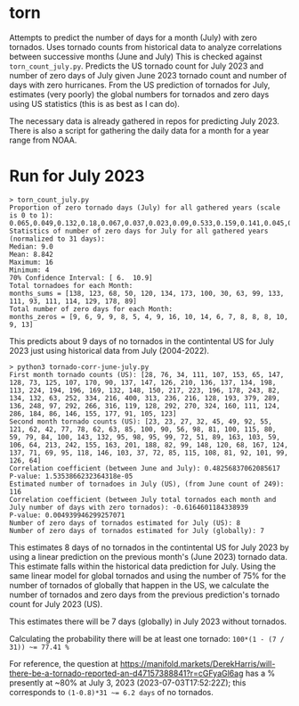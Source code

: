 # torn
Attempts to predict the number of days for a month (July) with zero tornados.
Uses tornado counts from historical data to analyze correlations between successive months (June and July)
This is checked against ```torn_count_july.py```.
Predicts the US tornado count for July 2023 and number of zero days of July given June 2023 tornado count and number of days with zero hurricanes.
From the US prediction of tornados for July, estimates (very poorly) the global numbers for tornados and zero days using US statistics (this is as best as I can do).

The necessary data is already gathered in repos for predicting July 2023. There is also a script for gathering the daily data for a month for a year range from NOAA.

# Run for July 2023

```
> torn_count_july.py
Proportion of zero tornado days (July) for all gathered years (scale is 0 to 1):
0.065,0.049,0.132,0.18,0.067,0.037,0.023,0.09,0.533,0.159,0.141,0.045,0.063,0.086,0.072,0.07,0.078,0.051,0.146
Statistics of number of zero days for July for all gathered years (normalized to 31 days):
Median: 9.0
Mean: 8.842
Maximum: 16
Minimum: 4
70% Confidence Interval: [ 6.  10.9]
Total tornadoes for each Month:
months_sums = [138, 123, 68, 50, 120, 134, 173, 100, 30, 63, 99, 133, 111, 93, 111, 114, 129, 178, 89]
Total number of zero days for each Month:
months_zeros = [9, 6, 9, 9, 8, 5, 4, 9, 16, 10, 14, 6, 7, 8, 8, 8, 10, 9, 13]
```

This predicts about 9 days of no tornados in the contintental US for July 2023 just using historical data from July (2004-2022).

```
> python3 tornado-corr-june-july.py 
First month tornado counts (US): [28, 76, 34, 111, 107, 153, 65, 147, 128, 73, 125, 107, 170, 90, 137, 147, 126, 210, 136, 137, 134, 198, 113, 224, 194, 196, 169, 132, 148, 150, 217, 223, 196, 178, 243, 82, 134, 132, 63, 252, 334, 216, 400, 313, 236, 216, 128, 193, 379, 289, 136, 248, 97, 292, 266, 316, 119, 128, 292, 270, 324, 160, 111, 124, 286, 184, 86, 146, 155, 177, 91, 105, 123]
Second month tornado counts (US): [23, 23, 27, 32, 45, 49, 92, 55, 121, 62, 42, 77, 78, 62, 63, 85, 100, 90, 56, 98, 81, 100, 115, 80, 59, 79, 84, 100, 143, 132, 95, 98, 95, 99, 72, 51, 89, 163, 103, 59, 106, 64, 213, 242, 155, 163, 201, 188, 82, 99, 148, 120, 68, 167, 124, 137, 71, 69, 95, 118, 146, 103, 37, 72, 85, 115, 108, 81, 92, 101, 99, 126, 64]
Correlation coefficient (between June and July): 0.48256837062085617
P-value: 1.5353866232364318e-05
Estimated number of tornadoes in July (US), (from June count of 249): 116
Correlation coefficient (between July total tornados each month and July number of days with zero tornados): -0.6164601184338939
P-value: 0.004939946299257071
Number of zero days of tornados estimated for July (US): 8
Number of zero days of tornados estimated for July (globally): 7
```

This estimates 8 days of no tornados in the contintental US for July 2023 by using a linear prediction on the previous month's (June 2023) tornado data.
This estimate falls within the historical data prediction for July.
Using the same linear model for global tornados and using the number of 75% for the number of tornados of globally that happen in the US, we calculate the number of tornados and zero days from the previous prediction's tornado count for July 2023 (US).

This estimates there will be 7 days (globally) in July 2023 without tornados.

Calculating the probability there will be at least one tornado: ```100*(1 - (7 / 31)) ~= 77.41 %```

For reference, the question at https://manifold.markets/DerekHarris/will-there-be-a-tornado-reported-an-d47157388841?r=cGFyaGl6ag has a % presently at ~80% at July 3, 2023 (2023-07-03T17:52:22Z); this corresponds to ```(1-0.8)*31 ~= 6.2 days``` of no tornados.
